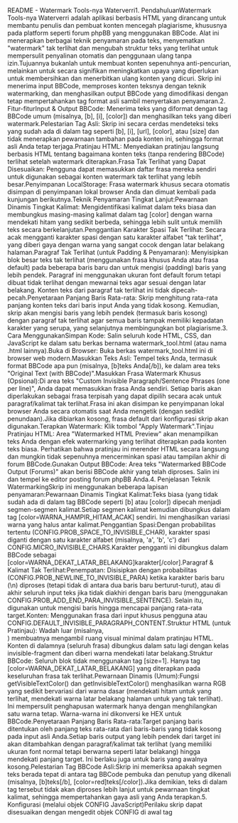README - Watermark Tools-nya Waterverri1. PendahuluanWatermark Tools-nya Waterverri adalah aplikasi berbasis HTML yang dirancang untuk membantu penulis dan pembuat konten mencegah plagiarisme, khususnya pada platform seperti forum phpBB yang menggunakan BBCode. Alat ini menerapkan berbagai teknik penyamaran pada teks, menyematkan "watermark" tak terlihat dan mengubah struktur teks yang terlihat untuk mempersulit penyalinan otomatis dan penggunaan ulang tanpa izin.Tujuannya bukanlah untuk membuat konten sepenuhnya anti-pencurian, melainkan untuk secara signifikan meningkatkan upaya yang diperlukan untuk membersihkan dan menerbitkan ulang konten yang dicuri. Skrip ini menerima input BBCode, memproses konten teksnya dengan teknik watermarking, dan menghasilkan output BBCode yang dimodifikasi dengan tetap mempertahankan tag format asli sambil menyertakan penyamaran.2. Fitur-fiturInput & Output BBCode: Menerima teks yang diformat dengan tag BBCode umum (misalnya, [b], [i], [color]) dan menghasilkan teks yang diberi watermark.Pelestarian Tag Asli: Skrip ini secara cerdas mendeteksi teks yang sudah ada di dalam tag seperti [b], [i], [url], [color], atau [size] dan tidak menerapkan pewarnaan tambahan pada konten ini, sehingga format asli Anda tetap terjaga.Pratinjau HTML: Menyediakan pratinjau langsung berbasis HTML tentang bagaimana konten teks (tanpa rendering BBCode) terlihat setelah watermark diterapkan.Frasa Tak Terlihat yang Dapat Disesuaikan: Pengguna dapat memasukkan daftar frasa mereka sendiri untuk digunakan sebagai konten watermark tak terlihat yang lebih besar.Penyimpanan LocalStorage: Frasa watermark khusus secara otomatis disimpan di penyimpanan lokal browser Anda dan dimuat kembali pada kunjungan berikutnya.Teknik Penyamaran Tingkat Lanjut:Pewarnaan Dinamis Tingkat Kalimat: Mengidentifikasi kalimat dalam teks biasa dan membungkus masing-masing kalimat dalam tag [color] dengan warna mendekati hitam yang sedikit berbeda, sehingga lebih sulit untuk memilih teks secara berkelanjutan.Penggantian Karakter Spasi Tak Terlihat: Secara acak mengganti karakter spasi dengan satu karakter alfabet "tak terlihat", yang diberi gaya dengan warna yang sangat cocok dengan latar belakang halaman.Paragraf Tak Terlihat (untuk Padding & Penyamaran): Menyisipkan blok besar teks tak terlihat (menggunakan frasa khusus Anda atau frasa default) pada beberapa baris baru dan untuk mengisi (padding) baris yang lebih pendek. Paragraf ini menggunakan ukuran font default forum tetapi dibuat tidak terlihat dengan mewarnai teks agar sesuai dengan latar belakang. Konten teks dari paragraf tak terlihat ini tidak dipecah-pecah.Penyetaraan Panjang Baris Rata-rata: Skrip menghitung rata-rata panjang konten teks dari baris input Anda yang tidak kosong. Kemudian, skrip akan mengisi baris yang lebih pendek (termasuk baris kosong) dengan paragraf tak terlihat agar semua baris tampak memiliki kepadatan karakter yang serupa, yang selanjutnya membingungkan bot plagiarisme.3. Cara MenggunakanSimpan Kode: Salin seluruh kode HTML, CSS, dan JavaScript ke dalam satu berkas bernama watermark_tool.html (atau nama .html lainnya).Buka di Browser: Buka berkas watermark_tool.html ini di browser web modern.Masukkan Teks Asli: Tempel teks Anda, termasuk format BBCode apa pun (misalnya, [b]teks Anda[/b]), ke dalam area teks "Original Text (with BBCode)".Masukkan Frasa Watermark Khusus (Opsional):Di area teks "Custom Invisible Paragraph/Sentence Phrases (one per line)", Anda dapat memasukkan frasa Anda sendiri. Setiap baris akan diperlakukan sebagai frasa terpisah yang dapat dipilih secara acak untuk paragraf/kalimat tak terlihat.Frasa ini akan disimpan ke penyimpanan lokal browser Anda secara otomatis saat Anda mengetik (dengan sedikit penundaan).Jika dibiarkan kosong, frasa default dari konfigurasi skrip akan digunakan.Terapkan Watermark: Klik tombol "Apply Watermark".Tinjau Pratinjau HTML: Area "Watermarked HTML Preview" akan menampilkan teks Anda dengan efek watermarking yang terlihat diterapkan pada konten teks biasa. Perhatikan bahwa pratinjau ini merender HTML secara langsung dan mungkin tidak sepenuhnya mencerminkan spasi atau tampilan akhir di forum BBCode.Gunakan Output BBCode: Area teks "Watermarked BBCode Output (Forums)" akan berisi BBCode akhir yang telah diproses. Salin ini dan tempel ke editor posting forum phpBB Anda.4. Penjelasan Teknik WatermarkingSkrip ini menggunakan beberapa lapisan penyamaran:Pewarnaan Dinamis Tingkat Kalimat:Teks biasa (yang tidak sudah ada di dalam tag BBCode seperti [b] atau [color]) dipecah menjadi segmen-segmen kalimat.Setiap segmen kalimat kemudian dibungkus dalam tag [color=WARNA_HAMPIR_HITAM_ACAK] sendiri. Ini menghasilkan variasi warna yang halus antar kalimat.Penggantian Spasi:Dengan probabilitas tertentu (CONFIG.PROB_SPACE_TO_INVISIBLE_CHAR), karakter spasi diganti dengan satu karakter alfabet (misalnya, 'a', 'b', 'c') dari CONFIG.MICRO_INVISIBLE_CHARS.Karakter pengganti ini dibungkus dalam BBCode sebagai [color=WARNA_DEKAT_LATAR_BELAKANG]karakter[/color].Paragraf & Kalimat Tak Terlihat:Penempatan: Disisipkan dengan probabilitas (CONFIG.PROB_NEWLINE_TO_INVISIBLE_PARA) ketika karakter baris baru (\n) diproses (tetapi tidak di antara dua baris baru berturut-turut), atau di akhir seluruh input teks jika tidak diakhiri dengan baris baru (menggunakan CONFIG.PROB_ADD_END_PARA_INVISIBLE_SENTENCE). Selain itu, digunakan untuk mengisi baris hingga mencapai panjang rata-rata target.Konten: Menggunakan frasa dari input khusus pengguna atau CONFIG.DEFAULT_INVISIBLE_PARAGRAPH_CONTENT.Struktur HTML (untuk Pratinjau): Wadah luar <span> (misalnya, <span class="invisible-paragraph-container" style="display:block; line-height:0.1px; height:0.1px; overflow:hidden;">...</span>) membuatnya mengambil ruang visual minimal dalam pratinjau HTML. Konten di dalamnya (seluruh frasa) dibungkus dalam satu <span> lagi dengan kelas invisible-fragment dan diberi warna mendekati latar belakang.Struktur BBCode: Seluruh blok tidak menggunakan tag [size=1]. Hanya tag [color=WARNA_DEKAT_LATAR_BELAKANG] yang diterapkan pada keseluruhan frasa tak terlihat.Pewarnaan Dinamis (Umum):Fungsi getVisibleTextColor() dan getInvisibleTextColor() menghasilkan warna RGB yang sedikit bervariasi dari warna dasar (mendekati hitam untuk yang terlihat, mendekati warna latar belakang halaman untuk yang tak terlihat). Ini mempersulit penghapusan watermark hanya dengan menghilangkan satu warna tetap. Warna-warna ini dikonversi ke HEX untuk BBCode.Penyetaraan Panjang Baris Rata-rata:Target panjang baris ditentukan oleh panjang teks rata-rata dari baris-baris yang tidak kosong pada input asli Anda.Setiap baris output yang lebih pendek dari target ini akan ditambahkan dengan paragraf/kalimat tak terlihat (yang memiliki ukuran font normal tetapi berwarna seperti latar belakang) hingga mendekati panjang target. Ini berlaku juga untuk baris yang awalnya kosong.Pelestarian Tag BBCode Asli:Skrip ini memeriksa apakah segmen teks berada tepat di antara tag BBCode pembuka dan penutup yang dikenali (misalnya, [b]teks[/b], [color=red]teks[/color]).Jika demikian, teks di dalam tag tersebut tidak akan diproses lebih lanjut untuk pewarnaan tingkat kalimat, sehingga mempertahankan gaya asli yang Anda terapkan.5. Konfigurasi (melalui objek CONFIG JavaScript)Perilaku skrip dapat disesuaikan dengan mengedit objek CONFIG di awal tag <script>. Opsi utama meliputi:BACKGROUND_COLOR, TEXT_COLOR_BASE: Warna dasar untuk teks tak terlihat dan terlihat. BACKGROUND_COLOR harus cocok dengan warna latar belakang forum Anda (saat ini diatur ke #fffccc atau rgb(255, 252, 204)).COLOR_VARIATION, TEXT_COLOR_VARIATION: Rentang pengacakan untuk warna.PROB_SPACE_TO_INVISIBLE_CHAR: Probabilitas mengganti spasi dengan karakter tak terlihat.PROB_NEWLINE_TO_INVISIBLE_PARA: Probabilitas menyisipkan paragraf tak terlihat pada baris baru.PROB_ADD_END_PARA_INVISIBLE_SENTENCE: Probabilitas menambahkan kalimat tak terlihat di akhir input (jika tidak diakhiri baris baru).DEFAULT_INVISIBLE_PARAGRAPH_CONTENT: Frasa default yang digunakan jika area input khusus kosong.MICRO_INVISIBLE_CHARS: Kumpulan karakter alfabet yang digunakan untuk penggantian spasi satu karakter.LOCALSTORAGE_KEY_CUSTOM_PHRASES: Kunci yang digunakan untuk menyimpan/mengambil frasa khusus.6. DebuggingDi dalam bagian <style> HTML, terdapat aturan CSS yang dikomentari. Anda dapat menghilangkan komentar pada aturan ini untuk membuat elemen "tak terlihat" menjadi berbeda secara visual (misalnya, dengan latar belakang atau garis tepi berwarna) di area "Watermarked HTML Preview". Ini sangat membantu untuk memahami di mana dan bagaimana watermark diterapkan.7. Batasan & PertimbanganPerbedaan Pratinjau HTML: Pratinjau HTML menunjukkan bagaimana konten dimodifikasi tetapi tidak sepenuhnya mensimulasikan mesin rendering phpBB. Spasi dan tata letak visual yang tepat dari posting BBCode akhir mungkin berbeda.Varian BBCode: BBCode yang dihasilkan menggunakan tag umum ([color]). Meskipun didukung secara luas, rendering yang tepat dapat sedikit berbeda antara versi perangkat lunak forum yang berbeda atau tema khusus.Tidak Sepenuhnya Aman: Alat ini bertujuan sebagai pencegah. Individu yang bertekad dengan keterampilan teknis masih dapat mencoba membersihkan teks, meskipun tujuannya adalah membuat proses ini membosankan dan rawan kesalahan.Aksesibilitas: Penggunaan konten tak terlihat yang berlebihan dapat menimbulkan tantangan bagi pengguna yang mengandalkan pembaca layar atau teknologi bantu lainnya. Gunakan dengan pertimbangan.Kinerja: Teks yang sangat panjang dengan probabilitas tinggi untuk penyisipan mungkin memerlukan waktu beberapa saat untuk diproses di browser.Batas Karakter Forum: Perhatikan batas karakter maksimum per posting di forum Anda. Penambahan watermark yang ekstensif, terutama padding baris, dapat meningkatkan jumlah karakter secara signifikan.8. Potensi Peningkatan di Masa DepanAntarmuka pengguna untuk menyesuaikan probabilitas CONFIG tanpa mengedit skrip.Parsing BBCode yang lebih canggih untuk menangani struktur BBCode yang sangat kompleks atau non-standar.
